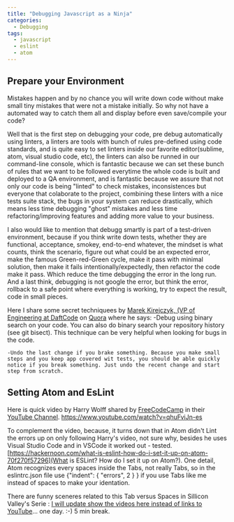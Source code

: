 ```yaml
---
title: "Debugging Javascript as a Ninja"
categories:
  - Debugging
tags:
  - javascript
  - eslint
  - atom
---
```


## Prepare your Environment

Mistakes happen and by no chance you will write down code without make small tiny mistakes that were not a mistake initially. So why not have a automated way to catch them all and display before even save/compile your code? 

Well that is the first step on debugging your code, pre debug automatically using linters, a linters are tools with bunch of rules pre-defined using code standards, and is quite easy to set linters inside our favorite editor(sublime, atom, visual studio code, etc), the linters can also be runned in our command-line console, which is fantastic because we can set these bunch of rules that we want to be followed everytime the whole code is built and deployed to a QA environment, and is fantastic because we assure that not only our code is being "linted" to check mistakes, inconsistences but everyone that colaborate to the project, combining these linters with a nice tests suite stack, the bugs in your system can reduce drastically, which means less time debugging "ghost" mistakes and less time refactoring/improving features and adding more value to your business. 

I also would like to mention that debugg smartly is part of a test-driven environment, because if you think write down tests, whether they are functional, acceptance, smokey, end-to-end whatever, the mindset is what counts, think the scenario, figure out what could be an expected error, make the famous Green-red-Green cycle, make it pass with minimal solution, then make it fails intentionally/expectedly, then refactor the code make it pass. Which reduce the time debugging the error in the long run. And a last think, debugging is not google the error, but think the error, rollback to a safe point where everything is working, try to expect the result, code in small pieces. 

Here I share some secret techniquees by [Marek Kirejczyk, (VP of Engineering at DaftCode](https://www.quora.com/profile/Marek-Kirejczyk) on [Quora](http://qr.ae/TU16Nn) where he says:
    -Debug using binary search on your code. You can also do binary search your repository history (see git bisect). This technique can be very helpful when looking for bugs in the code.
    
    -Undo the last change if you brake something. Because you make small steps and you keep app covered wit tests, you should be able quickly notice if you break something. Just undo the recent change and start step from scratch.

## Setting Atom and EsLint

Here is quick video by Harry Wolff shared by [FreeCodeCamp](https://www.freecodecamp.org/) in their [YouTube Channel](https://www.youtube.com/channel/UC8butISFwT-Wl7EV0hUK0BQ).
https://www.youtube.com/watch?v=qhuFviJn-es

To complement the video, because, it turns down that in Atom didn't Lint the errors up on only following Harry's video, not sure why, besides he uses Visual Studio Code and in VSCode it worked out - tested. [https://hackernoon.com/what-is-eslint-how-do-i-set-it-up-on-atom-70f270f57296](What is ESLint? How do I set it up on Atom?). One detail, Atom recognizes every spaces inside the Tabs, not really Tabs, so in the eslintrc.json file use {"indent": { "errors", 2 } } if you use Tabs like me instead of spaces to make your identation. 

There are funny sceneres related to this Tab versus Spaces in Sillicon Valley's Serie : [I will update show the videos here instead of links to YouTube](https://www.youtube.com/watch?v=V7PLxL8jIl8)... one day. :-) 5 min break.
